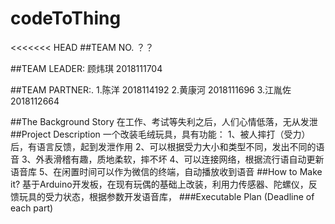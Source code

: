 # codeToThing
<<<<<<< HEAD
##TEAM NO. ？？

##TEAM LEADER: 
顾炜琪 2018111704

##TEAM PARTNER:.
1.陈洋 2018114192
2.黄康河 2018111696
3.江胤佐 2018112664


##The Background Story
在工作、考试等失利之后，人们心情低落，无从发泄
##Project Description
一个改装毛绒玩具，具有功能：
1、被人摔打（受力）后，有语言反馈，起到发泄作用
2、可以根据受力大小和类型不同，发出不同的语音
3、外表滑稽有趣，质地柔软，摔不坏
4、可以连接网络，根据流行语自动更新语音库
5、在闲置时间可以作为微信的终端，自动播放收到语音
##How to Make it?
基于Arduino开发板，在现有玩偶的基础上改装，利用力传感器、陀螺仪，反馈玩具的受力状态，根据参数开发语音库，
###Executable Plan (Deadline of each part)
